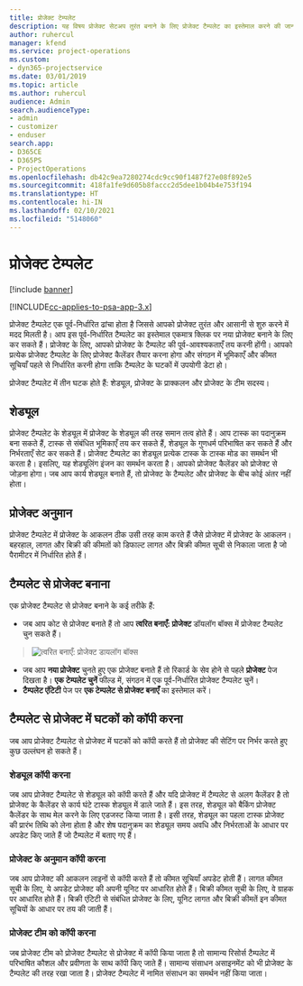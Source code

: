 ```yaml
---
title: प्रोजेक्ट टेम्पलेट
description: यह विषय प्रोजेक्ट सेटअप तुरंत बनाने के लिए प्रोजेक्ट टैम्पलेट का इस्तेमाल करने की जानकारी देता है।
author: ruhercul
manager: kfend
ms.service: project-operations
ms.custom:
- dyn365-projectservice
ms.date: 03/01/2019
ms.topic: article
ms.author: ruhercul
audience: Admin
search.audienceType:
- admin
- customizer
- enduser
search.app:
- D365CE
- D365PS
- ProjectOperations
ms.openlocfilehash: db42c9ea7280274cdc9cc90f1487f27e08f892e5
ms.sourcegitcommit: 418fa1fe9d605b8faccc2d5dee1b04b4e753f194
ms.translationtype: HT
ms.contentlocale: hi-IN
ms.lasthandoff: 02/10/2021
ms.locfileid: "5148060"
---
```

# <a name="project-templates"></a>प्रोजेक्ट टेम्पलेट 

[!include [banner](../includes/psa-now-project-operations.md)]

[!INCLUDE[cc-applies-to-psa-app-3.x](../includes/cc-applies-to-psa-app-3x.md)]

प्रोजेक्ट टैम्पलेट एक पूर्व-निर्धारित ढांचा होता है जिससे आपको प्रोजेक्ट तुरंत और आसानी से शुरु करने में मदद मिलती है। आप इस पूर्व-निर्धारित टैम्पलेट का इस्तेमाल एकमात्र क्लिक पर नया प्रोजेक्ट बनाने के लिए कर सकते हैं। प्रोजेक्ट के लिए, आपको प्रोजेक्ट के टैम्पलेट की पूर्व-आवश्यकताएँ तय करनी होंगी। आपको प्रत्येक प्रोजेक्ट टैम्पलेट के लिए प्रोजेक्ट कैलेंडर तैयार करना होगा और संगठन में भूमिकाएँ और कीमत सूचियाँ पहले से निर्धारित करनी होगा ताकि टैम्पलेट के घटकों में उपयोगी डेटा हो।

प्रोजेक्ट टैम्पलेट में तीन घटक होते हैं: शेड्यूल, प्रोजेक्ट के प्राक्कलन और प्रोजेक्ट के टीम सदस्य।

## <a name="schedule"></a>शेड्यूल

प्रोजेक्ट टैम्पलेट के शेड्यूल में प्रोजेक्ट के शेड्यूल की तरह समान तत्व होते हैं। आप टास्क का पदानुक्रम बना सकते हैं, टास्क से संबंधित भूमिकाएँ तय कर सकते हैं, शेड्यूल के गुणधर्म परिभाषित कर सकते हैं और निर्भरताएँ सेट कर सकते हैं। प्रोजेक्ट टैम्पलेट का शेड्यूल प्रत्येक टास्क के टास्क मोड का समर्थन भी करता है। इसलिए, यह शेड्यूलिंग इंजन का समर्थन करता है। आपको प्रोजेक्ट कैलेंडर को प्रोजेक्ट से जोड़ना होगा। जब आप कार्य शेड्यूल बनाते हैं, तो प्रोजेक्ट के टैम्पलेट और प्रोजेक्ट के बीच कोई अंतर नहीं होता।

## <a name="project-estimates"></a>प्रोजेक्ट अनुमान

प्रोजेक्ट टैम्पलेट में प्रोजेक्ट के आकलन ठीक उसी तरह काम करते हैं जैसे प्रोजेक्ट में प्रोजेक्ट के आकलन। बहरहाल, लागत और बिक्री की कीमतों को डिफाल्ट लागत और बिक्री कीमत सूची से निकाला जाता है जो पैरामीटर में निर्धारित होते हैं।

## <a name="creating-a-project-from-a-template"></a>टैम्पलेट से प्रोजेक्ट बनाना
 
एक प्रोजेक्ट टैम्पलेट से प्रोजेक्ट बनाने के कई तरीके हैं:

- जब आप कोट से प्रोजेक्ट बनाते हैं तो आप **त्वरित बनाएँ: प्रोजेक्ट** डॉयलॉग बॉक्स में प्रोजेक्ट टैम्पलेट चुन सकते हैं।

> ![त्वरित बनाएँ: प्रोजेक्ट डायलॉग बॉक्स](media/project-11.png)

- जब आप **नया प्रोजेक्ट** चुनते हुए एक प्रोजेक्ट बनाते हैं तो रिकार्ड के सेव होने से पहले **प्रोजेक्ट** पेज दिखता है। **एक टेम्पलेट चुनें** फील्ड में, संगठन में एक पूर्व-निर्धारित प्रोजेक्ट टैम्पलेट चुनें।
- **टैम्पलेट एंटिटी** पेज पर **एक टेम्पलेट से प्रोजेक्ट बनाएँ** का इस्तेमाल करें।

## <a name="copying-components-of-template-to-project"></a>टैम्पलेट से प्रोजेक्ट में घटकों को कॉपी करना

जब आप प्रोजेक्ट टैम्पलेट से प्रोजेक्ट में घटकों को कॉपी करते हैं तो प्रोजेक्ट की सेटिंग पर निर्भर करते हुए कुछ उल्लंघन हो सकते हैं।

### <a name="copying-the-schedule"></a>शेड्यूल कॉपी करना

जब आप प्रोजेक्ट टैम्पलेट से शेड्यूल को कॉपी करते हैं और यदि प्रोजेक्ट में टैम्पलेट से अलग कैलेंडर है तो प्रोजेक्ट के कैलेंडर से कार्य घंटे टास्क शेड्यूल में डाले जाते हैं। इस तरह, शेड्यूल को बैकिंग प्रोजेक्ट कैलेंडर के साथ मेल करने के लिए एडजस्ट किया जाता है। इसी तरह, शेड्यूल का पहला टास्क प्रोजेक्ट की प्रारंभ तिथि को लेना होता है और शेष पदानुक्रम का शेड्यूल समय अवधि और निर्भरताओं के आधार पर अपडेट किए जाते हैं जो टैम्पलेट में बताए गए हैं। 

### <a name="copying-project-estimates"></a>प्रोजेक्ट के अनुमान कॉपी करना 

जब आप प्रोजेक्ट की आकलन लाइनों से कॉपी करते हैं तो कीमत सूचियाँ अपडेट होती हैं। लागत कीमत सूची के लिए, ये अपडेट प्रोजेक्ट की अपनी यूनिट पर आधारित होते हैं। बिक्री कीमत सूची के लिए, वे ग्राहक पर आधारित होते हैं। बिक्री एंटिटी से संबंधित प्रोजेक्ट के लिए, यूनिट लागत और बिक्री कीमतें इन कीमत सूचियों के आधार पर तय की जाती हैं।

### <a name="copying-a-project-team"></a>प्रोजेक्ट टीम को कॉपी करना

जब प्रोजेक्ट टीम को प्रोजेक्ट टैम्पलेट से प्रोजेक्ट में कॉपी किया जाता है तो सामान्य रिसोर्स टैम्पलेट में परिभाषित कौशल और प्रवीणता के साथ कॉपी किए जाते हैं। सामान्य संसाधन असाइनमेंट को भी प्रोजेक्ट के टैम्पलेट की तरह रखा जाता है। प्रोजेक्ट टैम्पलेट में नामित संसाधन का समर्थन नहीं किया जाता।
